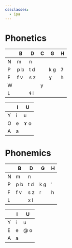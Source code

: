 ```yaml
---
cssclasses:
  - ipa
---
```


# Phonetics
|   | B   | D   | C | G   | H |
|---|-----|-----|---|-----|---|
| N | m   | n   |   |     |   |
| P | p b | t d |   | k g | ʔ |
| F | f v | s z |   | ɣ   | h |
| W |     |     | y |     |   |
| L |     | ɬ l |   |     |   |

|     | I   | U   |
| --- | --- | --- |
| Y   | i   | u   |
| O   | e   | ɤ o |
| A   | a   |     |

# Phonemics
|     | B   | D   | G   | H |
| --- | --- | --- | --- | - |
| N   | m   | n   |     |   |
| P   | p b | t d | k g | ' |
| F   | f v | s z | r   | h |
| L   |     | x l |     |   |

|     | I   | U   |
| --- | --- | --- |
| Y   | i   | u   |
| E   | e   | @ o |
| A   | a   |    |

